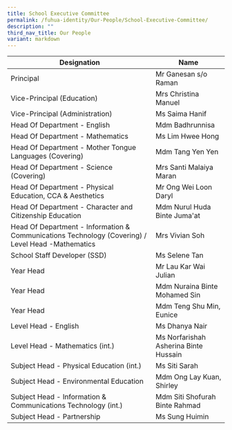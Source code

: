 ```yaml
---
title: School Executive Committee
permalink: /fuhua-identity/Our-People/School-Executive-Committee/
description: ""
third_nav_title: Our People
variant: markdown
---
```

| Designation                                                     | Name                 |
|----------------------------------------------------------------|---------------------------------------|
| Principal                                                      | Mr Ganesan s/o Raman                 |
| Vice-Principal (Education)                                     | Mrs Christina Manuel                        |
| Vice-Principal (Administration)                                | Ms Saima Hanif                        |
| Head Of Department - English                              |  Mdm Badhrunnisa                     |
| Head Of Department - Mathematics                               | Ms Lim Hwee Hong                      |
| Head Of Department - Mother Tongue Languages (Covering)                              | Mdm Tang Yen Yen                    |
| Head Of Department - Science (Covering)                                  | Mrs Santi Malaiya Maran               |                
| Head Of Department - Physical Education, CCA & Aesthetics       | Mr Ong Wei Loon Daryl           |
| Head Of Department - Character and Citizenship Education       | Mdm Nurul Huda Binte Juma'at            |
| Head Of Department - Information & Communications Technology (Covering) / Level Head -Mathematics  | Mrs Vivian Soh                 |
| School Staff Developer (SSD)                                   | Ms Selene Tan                        |
| Year Head                                                      | Mr Lau Kar Wai Julian                 |
| Year Head                                                      | Mdm Nuraina Binte Mohamed Sin         |
| Year Head                                                     | Mdm Teng Shu Min, Eunice                      |
| Level Head - English                                           |  Ms Dhanya Nair                       |
| Level Head - Mathematics (int.)                                |  Ms Norfarishah Asherina Binte Hussain |
| Subject Head - Physical Education (int.)                         | Ms Siti Sarah            |
| Subject Head - Environmental Education                         | Mdm Ong Lay Kuan, Shirley             |
| Subject Head - Information & Communications Technology (int.)  | Mdm Siti Shofurah Binte Rahmad          |
| Subject Head - Partnership                    |  Ms Sung Huimin